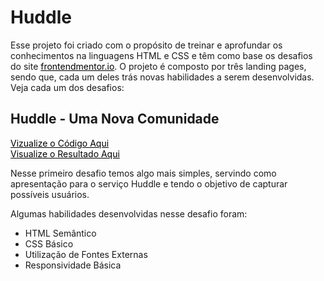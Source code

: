 <style>

    a {
        pointer-events: none;
        color: black;
    }

    #a-active {
        pointer-events: all;
        color: blue;
    }

</style>

# Huddle

Esse projeto foi criado com o propósito de treinar e aprofundar os conhecimentos na linguagens HTML e CSS e têm como base os desafios do site [frontendmentor.io](frontendmentor.io). O projeto é composto por três landing pages, sendo que, cada um deles trás novas habilidades a serem desenvolvidas. Veja cada um dos desafios:

## Huddle - Uma Nova Comunidade

<a href='https://github.com/thiagoomatheus/huddle-landing-page/blob/main/index/landing-page1.html'>Vizualize o Código Aqui</a><br>
<a href='https://thiagoomatheus.github.io/huddle-landing-page/index/landing-page1.html'>Visualize o Resultado Aqui</a><br>

Nesse primeiro desafio temos algo mais simples, servindo como apresentação para o serviço Huddle e tendo o objetivo de capturar possíveis usuários.

Algumas habilidades desenvolvidas nesse desafio foram:

* HTML Semântico
* CSS Básico
* Utilização de Fontes Externas
* Responsividade Básica

